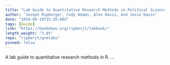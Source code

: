 ```yaml
---
title: "Lab Guide to Quantitative Research Methods in Political Science, Public Policy & Public Administration"
author: "Joseph Ripberger, Cody Adams, Alex Davis, and Josie Davis"
date: "2019-09-19T15:26:00Z"
tags: [Guide]
link: "https://bookdown.org/ripberjt/labbook/"
length_weight: "3.6%"
repo: "ripberjt/qrmlabs"
pinned: false
---
```


A lab guide to quantitative research methods in R. ...
